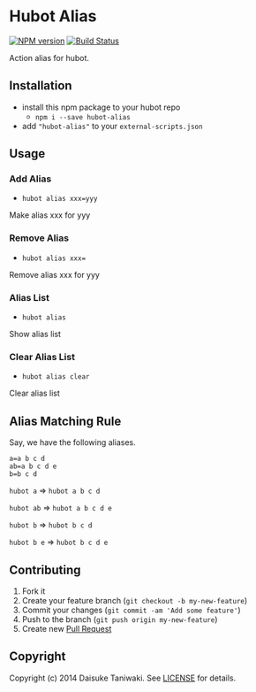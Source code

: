 # Hubot Alias

[![NPM version](https://badge.fury.io/js/hubot-alias.svg)](http://badge.fury.io/js/hubot-alias) [![Build Status](https://travis-ci.org/dtaniwaki/hubot-alias.svg)](https://travis-ci.org/dtaniwaki/hubot-alias)

Action alias for hubot.

## Installation

* install this npm package to your hubot repo
    * `npm i --save hubot-alias`
* add `"hubot-alias"` to your `external-scripts.json`

## Usage

### Add Alias

* `hubot alias xxx=yyy`

Make alias xxx for yyy

### Remove Alias

* `hubot alias xxx=`

Remove alias xxx for yyy

### Alias List

* `hubot alias`

Show alias list

### Clear Alias List

* `hubot alias clear`

Clear alias list

## Alias Matching Rule

Say, we have the following aliases.

```
a=a b c d
ab=a b c d e
b=b c d
```

`hubot a` => `hubot a b c d`

`hubot ab` => `hubot a b c d e`

`hubot b` => `hubot b c d`

`hubot b e` => `hubot b c d e`

## Contributing

1. Fork it
2. Create your feature branch (`git checkout -b my-new-feature`)
3. Commit your changes (`git commit -am 'Add some feature'`)
4. Push to the branch (`git push origin my-new-feature`)
5. Create new [Pull Request](../../pull/new/master)

## Copyright

Copyright (c) 2014 Daisuke Taniwaki. See [LICENSE](LICENSE) for details.

